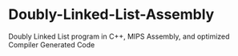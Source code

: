 # Doubly-Linked-List-Assembly
Doubly Linked List program in C++, MIPS Assembly, and optimized Compiler Generated Code
